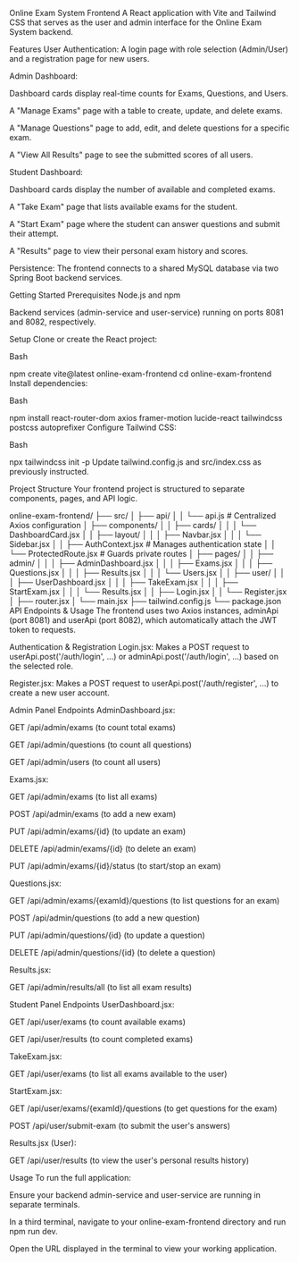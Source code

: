 Online Exam System Frontend
A React application with Vite and Tailwind CSS that serves as the user and admin interface for the Online Exam System backend.

Features
User Authentication: A login page with role selection (Admin/User) and a registration page for new users.

Admin Dashboard:

Dashboard cards display real-time counts for Exams, Questions, and Users.

A "Manage Exams" page with a table to create, update, and delete exams.

A "Manage Questions" page to add, edit, and delete questions for a specific exam.

A "View All Results" page to see the submitted scores of all users.

Student Dashboard:

Dashboard cards display the number of available and completed exams.

A "Take Exam" page that lists available exams for the student.

A "Start Exam" page where the student can answer questions and submit their attempt.

A "Results" page to view their personal exam history and scores.

Persistence: The frontend connects to a shared MySQL database via two Spring Boot backend services.

Getting Started
Prerequisites
Node.js and npm

Backend services (admin-service and user-service) running on ports 8081 and 8082, respectively.

Setup
Clone or create the React project:

Bash

npm create vite@latest online-exam-frontend
cd online-exam-frontend
Install dependencies:

Bash

npm install react-router-dom axios framer-motion lucide-react tailwindcss postcss autoprefixer
Configure Tailwind CSS:

Bash

npx tailwindcss init -p
Update tailwind.config.js and src/index.css as previously instructed.

Project Structure
Your frontend project is structured to separate components, pages, and API logic.

online-exam-frontend/
├── src/
│    ├── api/
│    │    └── api.js              # Centralized Axios configuration
│    ├── components/
│    │    ├── cards/
│    │    │    └── DashboardCard.jsx
│    │    ├── layout/
│    │    │    ├── Navbar.jsx
│    │    │    └── Sidebar.jsx
│    │    ├── AuthContext.jsx      # Manages authentication state
│    │    └── ProtectedRoute.jsx   # Guards private routes
│    ├── pages/
│    │    ├── admin/
│    │    │    ├── AdminDashboard.jsx
│    │    │    ├── Exams.jsx
│    │    │    ├── Questions.jsx
│    │    │    ├── Results.jsx
│    │    │    └── Users.jsx
│    │    ├── user/
│    │    │    ├── UserDashboard.jsx
│    │    │    ├── TakeExam.jsx
│    │    │    ├── StartExam.jsx
│    │    │    └── Results.jsx
│    │    ├── Login.jsx
│    │    └── Register.jsx
│    ├── router.jsx
│    └── main.jsx
├── tailwind.config.js
└── package.json
API Endpoints & Usage
The frontend uses two Axios instances, adminApi (port 8081) and userApi (port 8082), which automatically attach the JWT token to requests.

Authentication & Registration
Login.jsx: Makes a POST request to userApi.post('/auth/login', ...) or adminApi.post('/auth/login', ...) based on the selected role.

Register.jsx: Makes a POST request to userApi.post('/auth/register', ...) to create a new user account.

Admin Panel Endpoints
AdminDashboard.jsx:

GET /api/admin/exams (to count total exams)

GET /api/admin/questions (to count all questions)

GET /api/admin/users (to count all users)

Exams.jsx:

GET /api/admin/exams (to list all exams)

POST /api/admin/exams (to add a new exam)

PUT /api/admin/exams/{id} (to update an exam)

DELETE /api/admin/exams/{id} (to delete an exam)

PUT /api/admin/exams/{id}/status (to start/stop an exam)

Questions.jsx:

GET /api/admin/exams/{examId}/questions (to list questions for an exam)

POST /api/admin/questions (to add a new question)

PUT /api/admin/questions/{id} (to update a question)

DELETE /api/admin/questions/{id} (to delete a question)

Results.jsx:

GET /api/admin/results/all (to list all exam results)

Student Panel Endpoints
UserDashboard.jsx:

GET /api/user/exams (to count available exams)

GET /api/user/results (to count completed exams)

TakeExam.jsx:

GET /api/user/exams (to list all exams available to the user)

StartExam.jsx:

GET /api/user/exams/{examId}/questions (to get questions for the exam)

POST /api/user/submit-exam (to submit the user's answers)

Results.jsx (User):

GET /api/user/results (to view the user's personal results history)

Usage
To run the full application:

Ensure your backend admin-service and user-service are running in separate terminals.

In a third terminal, navigate to your online-exam-frontend directory and run npm run dev.

Open the URL displayed in the terminal to view your working application.
